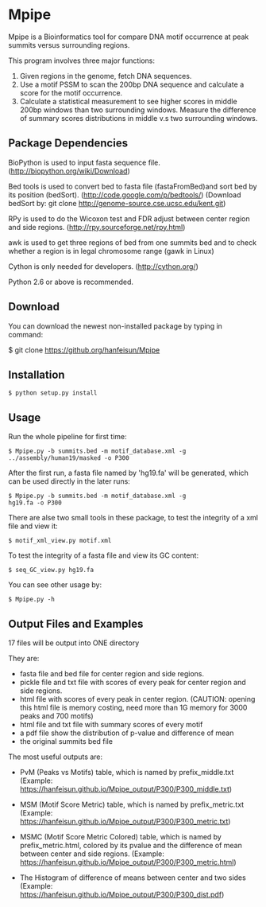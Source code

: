 # Mpipe

Mpipe is a Bioinformatics tool for compare DNA motif occurrence at peak
summits versus surrounding regions.
    
    
This program involves three major functions:

1. Given regions in the genome, fetch DNA sequences. 
2. Use a motif PSSM to scan the 200bp DNA sequence and calculate a score for the motif occurrence. 
3. Calculate a statistical measurement to see higher scores in middle 200bp windows than two surrounding windows. Measure the difference of summary scores distributions in middle v.s two surrounding windows.


## Package Dependencies


BioPython is used to input fasta sequence file.
(http://biopython.org/wiki/Download)

Bed tools is used to convert bed to fasta file (fastaFromBed)and
sort bed by its position (bedSort).
(http://code.google.com/p/bedtools/)
(Download bedSort by: git clone http://genome-source.cse.ucsc.edu/kent.git)

RPy is used to do the Wicoxon test and FDR adjust between center
region and side regions.
(http://rpy.sourceforge.net/rpy.html)

awk is used to get three regions of bed from one summits bed and
to check whether a region is in legal chromosome range
(gawk in Linux)

Cython is only needed for developers. (http://cython.org/)

Python 2.6 or above is recommended.

## Download

You can download the newest non-installed package by typing in
command:

$ git clone https://github.org/hanfeisun/Mpipe

## Installation

```
$ python setup.py install
```
    
## Usage


Run the whole pipeline for first time:

```
$ Mpipe.py -b summits.bed -m motif_database.xml -g
../assembly/human19/masked -o P300
```

After the first run, a fasta file named by 'hg19.fa' will be
generated, which can be used directly in the later runs:

```
$ Mpipe.py -b summits.bed -m motif_database.xml -g
hg19.fa -o P300
```

There are alse two small tools in these package, to test the
integrity of a xml file and view it:

```
$ motif_xml_view.py motif.xml
```

To test the integrity of a fasta file and view its GC content:

```
$ seq_GC_view.py hg19.fa
```

You can see other usage by:

```
$ Mpipe.py -h
```

## Output Files and Examples

17 files will be output into ONE directory

They are:

* fasta file and bed file for center region and side
regions. 
* pickle file and txt file with scores of every
peak for center region and side regions.  
* html file with
scores of every peak in center region. (CAUTION: opening this
html file is memory costing, need more than 1G memory for 3000
peaks and 700 motifs)  
* html file and txt file with summary scores of every motif 
* a pdf file show the distribution of p-value and difference of mean 
* the original summits bed file


The most useful outputs are:

* PvM (Peaks vs Motifs) table, which is named by
prefix_middle.txt (Example: https://hanfeisun.github.io/Mpipe_output/P300/P300_middle.txt)

* MSM (Motif Score Metric) table, which is named by
prefix_metric.txt (Example: https://hanfeisun.github.io/Mpipe_output/P300/P300_metric.txt)

* MSMC (Motif Score Metric Colored) table, which is named by
prefix_metric.html, colored by its pvalue and the difference
of mean between center and side regions. (Example: https://hanfeisun.github.io/Mpipe_output/P300/P300_metric.html)

* The Histogram of difference of means between center and two sides (Example: https://hanfeisun.github.io/Mpipe_output/P300/P300_dist.pdf)




 

